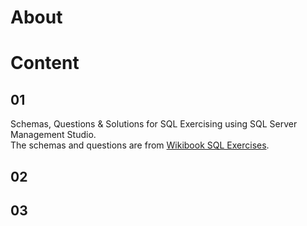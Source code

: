 # About 

# Content

## 01
Schemas, Questions & Solutions for SQL Exercising using SQL Server Management Studio. </br>
The schemas and questions are from [Wikibook SQL Exercises](https://en.wikibooks.org/wiki/SQL_Exercises).

## 02


## 03

